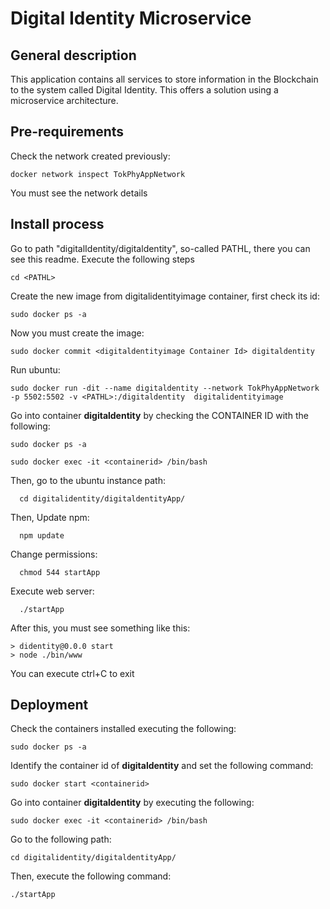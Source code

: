 # Digital Identity Microservice
## General description
  This application contains all services to store information in the Blockchain to the system called Digital Identity. This offers a solution using a microservice architecture.

## Pre-requirements
  Check the network created previously:

    docker network inspect TokPhyAppNetwork

  You must see the network details
 
## Install process
Go to path "digitalIdentity/digitaldentity", so-called PATHL, there you can see this readme. Execute the following steps
      
    cd <PATHL>  
    
Create the new image from digitalidentityimage container, first check its id:
  
    sudo docker ps -a

Now you must create the image:      
    
    sudo docker commit <digitaldentityimage Container Id> digitaldentity

Run ubuntu: 
      
    sudo docker run -dit --name digitaldentity --network TokPhyAppNetwork  -p 5502:5502 -v <PATHL>:/digitaldentity  digitalidentityimage

Go into container **digitaldentity** by checking the CONTAINER ID with the following:

    sudo docker ps -a
    
    sudo docker exec -it <containerid> /bin/bash

  Then, go to the ubuntu instance path:
      
      cd digitalidentity/digitaldentityApp/
  
  Then, Update npm:
      
      npm update

  Change permissions:
      
      chmod 544 startApp

  Execute web server:
      
      ./startApp

  After this, you must see something like this:
    
    > didentity@0.0.0 start
    > node ./bin/www

  You can execute ctrl+C to exit

## Deployment
  Check the containers installed executing the following:
    
    sudo docker ps -a

  Identify the container id of **digitaldentity** and set the following command:
    
    sudo docker start <containerid>

  Go into container **digitaldentity** by executing the following:
    
    sudo docker exec -it <containerid> /bin/bash

  Go to the following path:
    
    cd digitalidentity/digitaldentityApp/

  Then, execute the following command:
    
    ./startApp
